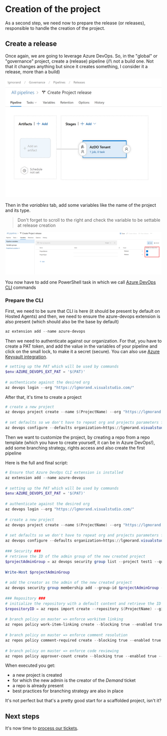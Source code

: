 # Creation of the project

As a second step, we need now to prepare the release (or releases), responsible to handle the creation of the project.

## Create a release

Once again, we are going to leverage Azure DevOps. So, in the "global" or "governance" project, create a (release) pipeline (/!\ not a build one. Not that it changes anything but since it creates something, I consider it a release, more than a build)

![Create release](./media/creating%201.png)

Then in the *variables* tab, add some variables like the name of the project and its type.

> Don't forget to scroll to the right and check the variable to be settable at release creation

![Add variables](./media/creating%202.png)

You now have to add one PowerShell task in which we call [Azure DevOps CLI](https://docs.microsoft.com/en-us/azure/devops/cli/?view=azure-devops) commands

### Prepare the CLI

First, we need to be sure that CLI is here (it should be present by default on Hosted Agents) and then, we need to ensure the azure-devops extension is also present (which should also be the base by default)

```powershell
az extension add --name azure-devops
```

Then we need to authenticate against our organization. For that, you have to create a PAT token, and add the value in the variables of your pipeline and click on the small lock, to make it a secret (secure). You can also use [Azure Keyvault integration](https://docs.microsoft.com/en-us/azure/devops/pipelines/library/variable-groups?view=azure-devops&tabs=yaml).

```powershell
# setting up the PAT which will be used by commands
$env:AZURE_DEVOPS_EXT_PAT = '$(PAT)'

# authenticate against the desired org
az devops login --org "https://lgmorand.visualstudio.com/"
```

After that, it's time to create a project

```powershell
# create a new project
az devops project create --name $(ProjectName) --org "https://lgmorand.visualstudio.com/"

# set defaults so we don't have to repeat org and projects parameters for following commands
az devops configure --defaults organization=https://lgmorand.visualstudio.com/ project=$(ProjectName)
```

Then we want to customize the project, by creating a repo from a repo template (which you have to create yourself, it can be in Azure DevOps!), add some branching strategy, rights access and also create the first pipeline

Here is the full and final script:

```powershell
# Ensure that Azure DevOps CLI extension is installed
az extension add --name azure-devops

# setting up the PAT which will be used by commands
$env:AZURE_DEVOPS_EXT_PAT = '$(PAT)'

# authenticate against the desired org
az devops login --org "https://lgmorand.visualstudio.com/"

# create a new project
az devops project create --name $(ProjectName) --org "https://lgmorand.visualstudio.com/"

# set defaults so we don't have to repeat org and projects parameters for following commands
az devops configure --defaults organization=https://lgmorand.visualstudio.com/ project=$(ProjectName)

### Security ###
# retrieve the ID of the admin group of the new created project
$projectAdminGroup = az devops security group list --project test1 --query "graphGroups[?displayName=='Contributors'].descriptor" | Out-String

Write-Host $projectAdminGroup

# add the creator as the admin of the new created project
az devops security group membership add --group-id $projectAdminGroup --member-id '$(Creator)'

### Repository ###
# initialize the repository with a default content and retrieve the ID of the repo
$repositoryID = az repos import create --repository $(ProjectName) --git-source-url "https://github.com/lgmorand/azuredevops-defaultrepo" --query repository.id -o json | Out-String

# branch policy on master => enforce workitem linking
az repos policy work-item-linking create --blocking true --enabled true --branch master --repository $repositoryID

# branch policy on master => enforce comment resolution
az repos policy comment-required create --blocking true --enabled true --branch master --repository $repositoryID

# branch policy on master => enforce code reviewing
az repos policy approver-count create --blocking true --enabled true --allow-downvotes false --reset-on-source-push false --minimum-approver-count 1 --creator-vote-counts true --branch master --repository $repositoryID

```

When executed you get:

- a new project is created
- for which the new admin is the creator of the *Demand* ticket
- a repo is already present
- best practices for branching strategy are also in place

It's not perfect but that's a pretty good start for a scaffolded project, isn't it?

## Next steps

It's now time to [process our tickets](../processing/readme.md).
